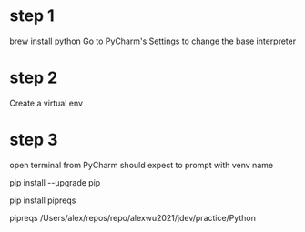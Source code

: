 # step 1
brew install python
Go to PyCharm's Settings to change the base interpreter


# step 2
Create a virtual env 


# step 3
open terminal from PyCharm
should expect to prompt with venv name


pip install --upgrade pip

pip install pipreqs

pipreqs /Users/alex/repos/repo/alexwu2021/jdev/practice/Python

